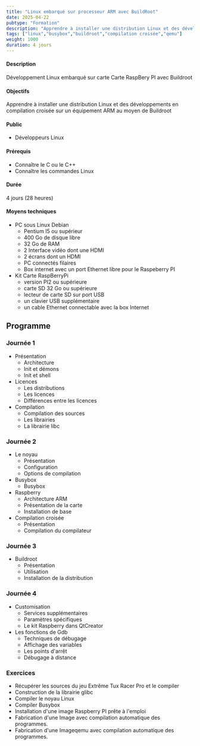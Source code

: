 ```yaml
---
title: "Linux embarqué sur processeur ARM avec BuildRoot"
date: 2025-04-22
pubtype: "Formation"
description: "Apprendre à installer une distribution Linux et des développements en compilation croisée sur un équipement ARM au moyen de Buildroot"
tags: ["linux","busybox","buildroot","compilation croisée","qemu"]
weight: 1000
duration: 4 jours
---
```


#### Description

Développement Linux embarqué sur carte Carte RaspBery PI avec Buildroot

#### Objectifs

Apprendre à installer une distribution Linux et des développements en compilation croisée sur un équipement ARM au moyen de Buildroot

#### Public

- Développeurs Linux

#### Prérequis

- Connaître le C ou le C++
- Connaître les commandes Linux

#### Durée

4 jours (28 heures)

#### Moyens techniques 

- PC sous Linux Debian
    - Pentium I5 ou supérieur
    - 400 Go de disque libre
    - 32 Go de RAM
    - 2 Interface vidéo dont une HDMI 
    - 2 écrans dont un HDMI
    - PC connectés filaires 
    - Box internet avec un port Ethernet libre pour le Raspeberry PI
- Kit Carte RaspBerryPi
    -  version PI2 ou supérieure
    - carte SD 32 Go ou supérieure 
    - lecteur de carte SD sur port USB
    - un clavier USB supplémentaire
    - un cable Ethernet connectable avec la box Internet 

## Programme


### Journée 1 


-  Présentation
    -  Architecture
    -  Init et démons 
    -  Init et shell 
-  Licences 
    -  Les distributions 
    -  Les licences 
    -  Différences entre les licences
-  Compilation 
    -  Compilation des sources
    -  Les librairies 
    -  La librairie libc

### Journée 2


-  Le noyau
    -  Présentation 
    -  Configuration 
    -  Options de compilation 
-  Busybox 
    -  Busybox 
-  Raspberry
    -  Architecture ARM
    -  Présentation de la carte 
    -  Installation de base 
-  Compilation croisée
    -  Présentation 
    -  Compilation du compilateur

### Journée 3 


-  Buildroot
    -  Présentation
    -  Utilisation
    -  Installation de la distribution

### Journée 4 


-  Customisation
    -  Services supplémentaires
    -  Paramètres spécifiques
    -  Le kit Raspberry dans QtCreator
-  Les fonctions de Gdb 
    -  Techniques de débugage
    -  Affichage des variables
    -  Les points d'arrêt
    -  Débugage à distance 


### Exercices

- Récupérer les sources du jeu Extrême Tux Racer Pro et le compiler
- Construction de la librairie glibc
- Compiler le noyau Linux 
- Compiler Busybox
- Installation d'une image Raspberry PI prête  à l'emploi
- Fabrication d'une Image avec compilation automatique des programmes.
- Fabrication d'une Imageqemu  avec compilation automatique des programmes.



